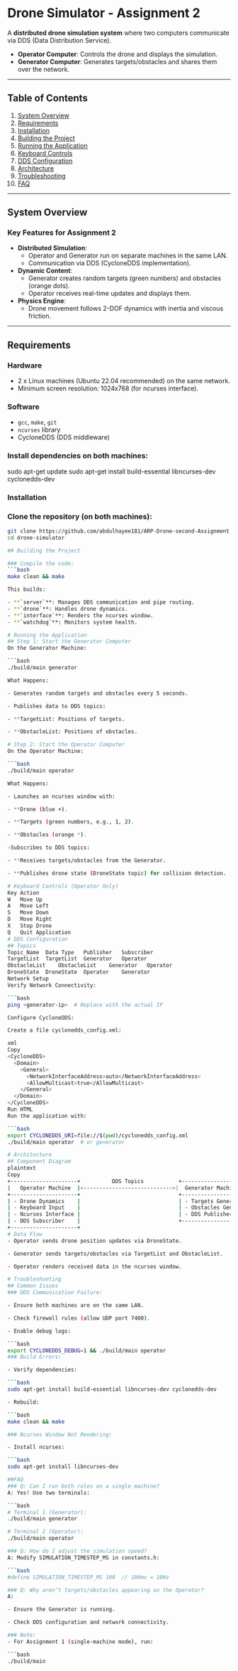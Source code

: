 # Drone Simulator - Assignment 2

A **distributed drone simulation system** where two computers communicate via DDS (Data Distribution Service).  
- **Operator Computer**: Controls the drone and displays the simulation.  
- **Generator Computer**: Generates targets/obstacles and shares them over the network.  

---

## Table of Contents
1. [System Overview](#system-overview)
2. [Requirements](#requirements)
3. [Installation](#installation)
4. [Building the Project](#building-the-project)
5. [Running the Application](#running-the-application)
6. [Keyboard Controls](#keyboard-controls)
7. [DDS Configuration](#dds-configuration)
8. [Architecture](#architecture)
9. [Troubleshooting](#troubleshooting)
10. [FAQ](#faq)

---

## System Overview
### Key Features for Assignment 2
- **Distributed Simulation**:  
  - Operator and Generator run on separate machines in the same LAN.  
  - Communication via DDS (CycloneDDS implementation).  
- **Dynamic Content**:  
  - Generator creates random targets (green numbers) and obstacles (orange dots).  
  - Operator receives real-time updates and displays them.  
- **Physics Engine**:  
  - Drone movement follows 2-DOF dynamics with inertia and viscous friction.  

---

## Requirements
### Hardware
- 2 x Linux machines (Ubuntu 22.04 recommended) on the same network.  
- Minimum screen resolution: 1024x768 (for ncurses interface).  

### Software
- `gcc`, `make`, `git`  
- `ncurses` library  
- CycloneDDS (DDS middleware)  


### Install dependencies on both machines:
sudo apt-get update
sudo apt-get install build-essential libncurses-dev cyclonedds-dev

### Installation
### Clone the repository (on both machines):
```bash
git clone https://github.com/abdulhayee181/ARP-Drone-second-Assignment.git
cd drone-simulator

## Building the Project

### Compile the code:
```bash 
make clean && make

This builds:

- **`server`**: Manages DDS communication and pipe routing.
- **`drone`**: Handles drone dynamics.
- **`interface`**: Renders the ncurses window.
- **`watchdog`**: Monitors system health.

# Running the Application
## Step 1: Start the Generator Computer
On the Generator Machine:

```bash
./build/main generator

What Happens:

- Generates random targets and obstacles every 5 seconds.

- Publishes data to DDS topics:

- **TargetList: Positions of targets.

- **ObstacleList: Positions of obstacles.

# Step 2: Start the Operator Computer
On the Operator Machine:

```bash
./build/main operator

What Happens:

- Launches an ncurses window with:

- **Drone (blue +).

- **Targets (green numbers, e.g., 1, 2).

- **Obstacles (orange *).

-Subscribes to DDS topics:

- **Receives targets/obstacles from the Generator.

- **Publishes drone state (DroneState topic) for collision detection.

# Keyboard Controls (Operator Only)
Key	Action
W	Move Up
A	Move Left
S	Move Down
D	Move Right
X	Stop Drone
Q	Quit Application
# DDS Configuration
## Topics
Topic_Name	Data Type	Publisher	Subscriber
TargetList	TargetList	Generator	Operator
ObstacleList	ObstacleList	Generator	Operator
DroneState	DroneState	Operator	Generator
Network Setup
Verify Network Connectivity:

```bash
ping <generator-ip>  # Replace with the actual IP

Configure CycloneDDS:

Create a file cyclonedds_config.xml:

xml
Copy
<CycloneDDS>
  <Domain>
    <General>
      <NetworkInterfaceAddress>auto</NetworkInterfaceAddress>
      <AllowMulticast>true</AllowMulticast>
    </General>
  </Domain>
</CycloneDDS>
Run HTML
Run the application with:

```bash
export CYCLONEDDS_URI=file://$(pwd)/cyclonedds_config.xml
./build/main operator  # or generator

# Architecture
## Component Diagram
plaintext
Copy
+---------------------+          DDS Topics           +---------------------+
|   Operator Machine  |<---------------------------->|  Generator Machine  |
+---------------------+                               +---------------------+
| - Drone Dynamics    |                               | - Targets Generator |
| - Keyboard Input    |                               | - Obstacles Generator|
| - Ncurses Interface |                               | - DDS Publisher     |
| - DDS Subscriber    |                               +---------------------+
+---------------------+
# Data Flow
- Operator sends drone position updates via DroneState.

- Generator sends targets/obstacles via TargetList and ObstacleList.

- Operator renders received data in the ncurses window.

# Troubleshooting
## Common Issues
### DDS Communication Failure:

- Ensure both machines are on the same LAN.

- Check firewall rules (allow UDP port 7400).

- Enable debug logs:

```bash
export CYCLONEDDS_DEBUG=1 && ./build/main operator
### Build Errors:

- Verify dependencies:

```bash
sudo apt-get install build-essential libncurses-dev cyclonedds-dev

- Rebuild:

```bash
make clean && make

### Ncurses Window Not Rendering:

- Install ncurses:

```bash
sudo apt-get install libncurses-dev

##FAQ
### Q: Can I run both roles on a single machine?
A: Yes! Use two terminals:

```bash
# Terminal 1 (Generator):
./build/main generator

# Terminal 2 (Operator):
./build/main operator

### Q: How do I adjust the simulation speed?
A: Modify SIMULATION_TIMESTEP_MS in constants.h:

```bash
#define SIMULATION_TIMESTEP_MS 100  // 100ms = 10Hz

### Q: Why aren’t targets/obstacles appearing on the Operator?
A:

- Ensure the Generator is running.

- Check DDS configuration and network connectivity.

### Note:
- For Assignment 1 (single-machine mode), run:

```bash
./build/main